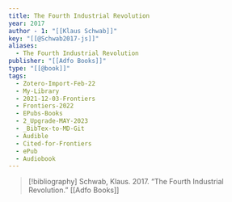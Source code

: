 ```yaml
---
title: The Fourth Industrial Revolution
year: 2017
author - 1: "[[Klaus Schwab]]"
key: "[[@Schwab2017-js]]"
aliases:
  - The Fourth Industrial Revolution
publisher: "[[Adfo Books]]"
type: "[[@book]]"
tags:
  - Zotero-Import-Feb-22
  - My-Library
  - 2021-12-03-Frontiers
  - Frontiers-2022
  - EPubs-Books
  - 2_Upgrade-MAY-2023
  - _BibTex-to-MD-Git
  - Audible
  - Cited-for-Frontiers
  - ePub
  - Audiobook
---
```


> [!bibliography]
> Schwab, Klaus. 2017. “The Fourth Industrial Revolution.” [[Adfo Books]]